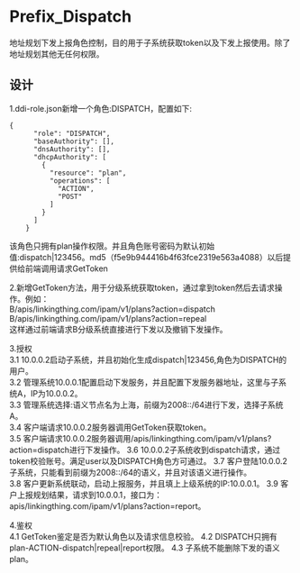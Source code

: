# Prefix_Dispatch
地址规划下发上报角色控制，目的用于子系统获取token以及下发上报使用。除了地址规划其他无任何权限。

## 设计
1.ddi-role.json新增一个角色:DISPATCH，配置如下:
```text
{
      "role": "DISPATCH",
      "baseAuthority": [],
      "dnsAuthority": [],
      "dhcpAuthority": [
        {
          "resource": "plan",
          "operations": [
            "ACTION",
            "POST"
          ]
        }
      ]
    }
```
该角色只拥有plan操作权限。并且角色账号密码为默认初始值:dispatch|123456。md5（f5e9b944416b4f63fce2319e563a4088）以后提供给前端调用请求GetToken

2.新增GetToken方法，用于分级系统获取token，通过拿到token然后去请求操作。例如：  
B/apis/linkingthing.com/ipam/v1/plans?action=dispatch  
B/apis/linkingthing.com/ipam/v1/plans?action=repeal  
这样通过前端请求B分级系统直接进行下发以及撤销下发操作。

3.授权  
3.1 10.0.0.2启动子系统，并且初始化生成dispatch|123456,角色为DISPATCH的用户。  
3.2 管理系统10.0.0.1配置启动下发服务，并且配置下发服务器地址，这里与子系统A，IP为10.0.0.2。  
3.3 管理系统选择:语义节点名为上海，前缀为2008::/64进行下发，选择子系统A。  
3.4 客户端请求10.0.0.2服务器调用GetToken获取token。  
3.5 客户端请求10.0.0.2服务器调用/apis/linkingthing.com/ipam/v1/plans?action=dispatch进行下发操作。
3.6 10.0.0.2子系统收到dispatch请求，通过token校验账号。满足user以及DISPATCH角色方可通过。
3.7 客户登陆10.0.0.2子系统，只能看到前缀为2008::/64的语义，并且对该语义进行操作。  
3.8 客户更新系统联动，启动上报服务，并且填上上级系统的IP:10.0.0.1。
3.9 客户上报规划结果，请求到10.0.0.1，接口为：apis/linkingthing.com/ipam/v1/plans?action=report。

4.鉴权  
4.1 GetToken鉴定是否为默认角色以及请求信息校验。
4.2 DISPATCH只拥有plan-ACTION-dispatch|repeal|report权限。
4.3 子系统不能删除下发的语义plan。